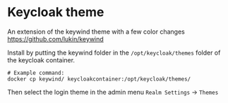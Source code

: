 # Keycloak theme
An extension of the keywind theme with a few color changes https://github.com/lukin/keywind

Install by putting the keywind folder in the `/opt/keycloak/themes` folder of the keycloak container.

```
# Example command:
docker cp keywind/ keycloakcontainer:/opt/keycloak/themes/
```

Then select the login theme in the admin menu `Realm Settings` -> `Themes`
